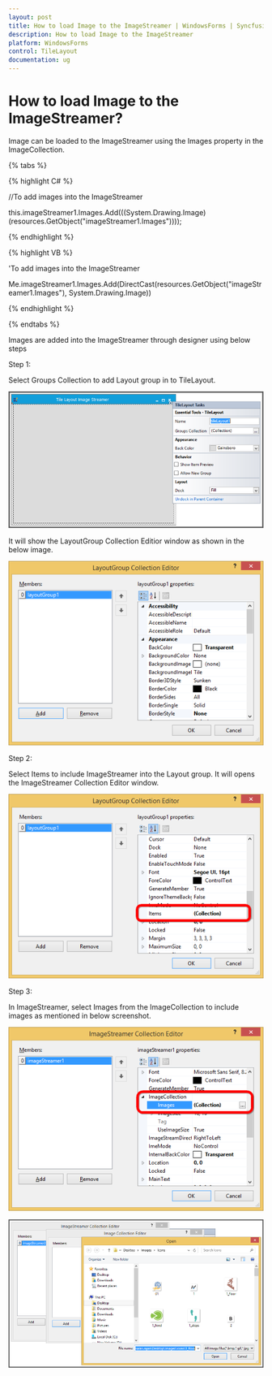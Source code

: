 ```yaml
---
layout: post
title: How to load Image to the ImageStreamer | WindowsForms | Syncfusion
description: How to load Image to the ImageStreamer
platform: WindowsForms
control: TileLayout 
documentation: ug
---
```



# How to load Image to the ImageStreamer?

Image can be loaded to the ImageStreamer using the Images property in the ImageCollection.

{% tabs %}

{% highlight C# %}

//To add images into the ImageStreamer 

this.imageStreamer1.Images.Add(((System.Drawing.Image)(resources.GetObject("imageStreamer1.Images")))); 

{% endhighlight %}


{% highlight VB %}

'To add images into the ImageStreamer 

Me.imageStreamer1.Images.Add(DirectCast(resources.GetObject("imageStreamer1.Images"), System.Drawing.Image))
 
{% endhighlight %}

{% endtabs %}

Images are added into the ImageStreamer through designer using below steps 

Step 1: 

Select Groups Collection to add Layout group in to TileLayout. 

![](How-to-load-Image-to-the-ImageStreamer_images/GroupCollection.png)

It will show the LayoutGroup Collection Editior window as shown in the below image.

![](How-to-load-Image-to-the-ImageStreamer_images/LayoutGroup.png)

Step 2:

Select Items to include ImageStreamer into the Layout group. It will opens the ImageStreamer Collection Editor window.

![](How-to-load-Image-to-the-ImageStreamer_images/ItemCollection.png)

Step 3: 
 
In ImageStreamer, select Images from the ImageCollection to include images as mentioned in below screenshot. 

![](How-to-load-Image-to-the-ImageStreamer_images/ImageStreamer.png)

![](How-to-load-Image-to-the-ImageStreamer_images/AddImage.png)
